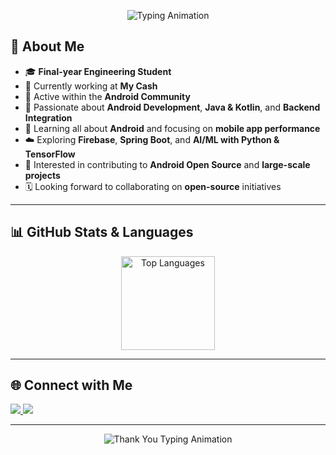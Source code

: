 <!-- markdownlint-disable MD033 MD041 -->

<p align="center">
  <img src="https://readme-typing-svg.demolab.com/?lines=Hey+WhatsApp!;This+is+Nirupam+Paul&font=Fira%20Code&center=true&width=500&height=50&duration=3000&pause=1000" alt="Typing Animation">
</p>
<!-- markdownlint-enable MD033 -->

## 🚀 About Me
- 🎓 **Final-year Engineering Student**
- 💼 Currently working at **My Cash**
- 💚 Active within the **Android Community**
- 📱 Passionate about **Android Development**, **Java & Kotlin**, and **Backend Integration**
- 🌱 Learning all about **Android** and focusing on **mobile app performance**
- ☁️ Exploring **Firebase**, **Spring Boot**, and **AI/ML with Python & TensorFlow**
- 🤝 Interested in contributing to **Android Open Source** and **large-scale projects**
- 🗓️ Looking forward to collaborating on **open-source** initiatives

---

## 📊 GitHub Stats & Languages
<p align="center">
  <img src="https://github-readme-stats.vercel.app/api/top-langs?username=101paul&show_icons=true&locale=en&layout=compact&theme=dark&langs_count=6&hide_border=false" height="150" alt="Top Languages" />
</p>

---

## 🌐 Connect with Me
<p align="left">
  <a href="https://www.linkedin.com/in/nirupam-paul101" title="Connect on LinkedIn">
    <img src="https://img.shields.io/badge/LinkedIn-0077B5?style=for-the-badge&logo=linkedin&logoColor=white"/>
  </a>
  <a href="mailto:paulnirupam204@gmail.com" title="Email Me">
    <img src="https://img.shields.io/badge/Gmail-D14836?style=for-the-badge&logo=gmail&logoColor=white"/>
  </a>
</p>

---

<p align="center">
  <img src="https://readme-typing-svg.demolab.com/?lines=Thank+you+for+visiting+my+profile!;See+you+next+time+%F0%9F%91%8B&font=Fira%20Code&center=true&width=500&height=50&duration=3000&pause=1000&color=000000" alt="Thank You Typing Animation">
</p>

